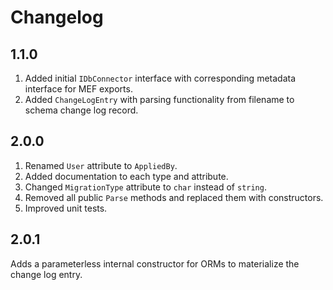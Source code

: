 # Changelog

## 1.1.0

1. Added initial `IDbConnector` interface with corresponding metadata interface for MEF exports. 
2. Added `ChangeLogEntry` with parsing functionality from filename to schema change log record.

## 2.0.0
1. Renamed `User` attribute to `AppliedBy`.
2. Added documentation to each type and attribute.
3. Changed `MigrationType` attribute to `char` instead of `string`.
4. Removed all public `Parse` methods and replaced them with constructors.
5. Improved unit tests.

## 2.0.1
Adds a parameterless internal constructor for ORMs to materialize the change log entry.
